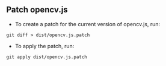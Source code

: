 ## Patch opencv.js

- To create a patch for the current version of opencv.js, run:

```
git diff > dist/opencv.js.patch
```

- To apply the patch, run:

```
git apply dist/opencv.js.patch
```
